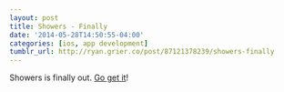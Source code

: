 ```yaml
---
layout: post
title: Showers - Finally
date: '2014-05-28T14:50:55-04:00'
categories: [ios, app development]
tumblr_url: http://ryan.grier.co/post/87121378239/showers-finally
---
```

Showers is finally out. [Go get it](https://itunes.apple.com/us/app/showers-white-noise-generator/id842747465?mt=8)!

